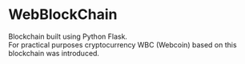 # WebBlockChain
Blockchain built using Python Flask.</br>
For practical purposes cryptocurrency WBC (Webcoin) based on this blockchain was introduced.
